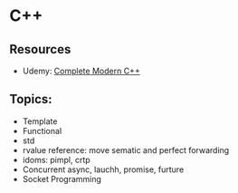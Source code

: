 # C++

## Resources
* Udemy: [Complete Modern C++](https://www.udemy.com/course/beg-modern-cpp/)

## Topics:
* Template
* Functional
* std
* rvalue reference: move sematic and perfect forwarding
* idoms: pimpl, crtp
* Concurrent async, lauchh, promise, furture
* Socket Programming
